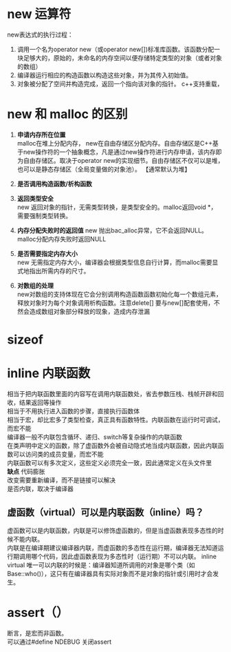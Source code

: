 # new 运算符
new表达式的执行过程：  
1. 调用一个名为operator new（或operator new[])标准库函数。该函数分配一块足够大的，原始的，未命名的内存空间以便存储特定类型的对象（或者对象的数组）
2. 编译器运行相应的构造函数以构造这些对象，并为其传入初始值。  
3. 对象被分配了空间并构造完成，返回一个指向该对象的指针。
c++支持重载，
# new 和 malloc 的区别  
1. **申请内存所在位置**  
malloc在堆上分配内存， new在自由存储区分配内存。自由存储区是C++基于new操作符的一个抽象概念，凡是通过new操作符进行内存申请，该内存即为自由存储区。取决于operator new的实现细节。自由存储区不仅可以是堆，也可以是静态存储区（全局变量做的对象池）。 【通常默认为堆】 

2. **是否调用构造函数/析构函数**  

3. **返回类型安全**  
new 返回对象的指针，无需类型转换，是类型安全的。malloc返回void *， 需要强制类型转换。  
4. **内存分配失败时的返回值**
new 抛出bac_alloc异常，它不会返回NULL。malloc分配内存失败时返回NULL  
5. **是否需要指定内存大小**  
new 无需指定内存大小，编译器会根据类型信息自行计算，而malloc需要显式地指出所需内存的尺寸。  
6. **对数组的处理**  
new对数组的支持体现在它会分别调用构造函数函数初始化每一个数组元素，释放对象时为每个对象调用析构函数。注意delete[] 要与new[]配套使用，不然会造成数组对象部分释放的现象，造成内存泄漏  

# sizeof  

# inline 内联函数  
相当于把内联函数里面的内容写在调用内联函数处，省去参数压栈、栈帧开辟和回收，结果返回等操作    
相当于不用执行进入函数的步骤，直接执行函数体  
相当于宏，却比宏多了类型检查，真正具有函数特性。内联函数在运行时可调试，而宏不能       
编译器一般不内联包含循环、递归、switch等复杂操作的内联函数  
在类声明中定义的函数，除了虚函数外会被自动隐式地当成内联函数，因此内联函数可以访问类的成员变量，而宏不能    
内联函数可以有多次定义，这些定义必须完全一致，因此通常定义在头文件里  
**缺点**
代码膨胀  
改变需要重新编译，而不是链接可以解决  
是否内联，取决于编译器  
## 虚函数（virtual）可以是内联函数（inline）吗？
虚函数可以是内联函数，内联是可以修饰虚函数的，但是当虚函数表现多态性的时候不能内联。  
内联是在编译期建议编译器内联，而虚函数的多态性在运行期，编译器无法知道运行期调用哪个代码，因此虚函数表现为多态性时（运行期）不可以内联。
inline virtual 唯一可以内联的时候是：编译器知道所调用的对象是哪个类（如 Base::who()），这只有在编译器具有实际对象而不是对象的指针或引用时才会发生。


# assert（）  
断言，是宏而非函数。  
可以通过#define NDEBUG 关闭assert  









